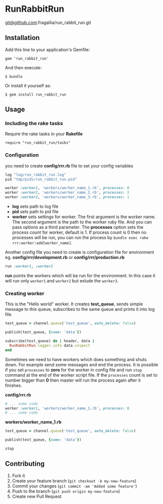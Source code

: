 # RunRabbitRun

git@github.com:fragallia/run_rabbit_run.git

## Installation

Add this line to your application's Gemfile:

    gem 'run_rabbit_run'

And then execute:

    $ bundle

Or install it yourself as:

    $ gem install run_rabbit_run

## Usage


### Including the rake tasks

Require the rake tasks in your **Rakefile**

    require "run_rabbit_run/tasks"

### Configuration

you need to create __config/rrr.rb__ file to set your config variables

```ruby
log "log/run_rabbit_run.log"
pid "tmp/pids/run_rabbit_run.pid"

worker :worker1, 'workers/worker_name_1.rb', processes: 0
worker :worker2, 'workers/worker_name_2.rb', processes: 2
worker :worker3, 'workers/worker_name_3.rb', processes: 1
```

* **log** sets path to log file
* **pid** sets path to pid file
* **worker** sets settings for worker. The first argument is the worker name. The second argument is the path to the worker ruby file. And you can pass options as a third parameter. The **processes** option sets the process count for worker, default is 1. If process count is 0 then no processes will be run, you can run the process by `bundle exec rake rrr:worker:add[worker_name]`.

Another config file you need to create is configuration file for environment eg. **config/rrr/development.rb** or **config/rrr/production.rb**

```ruby
run :worker1, :worker2

```
**run** points the workers which will be run for the environment. In this case it will run only `worker1` and `worker2` but exlude the `worker3`.

### Creating worker

This is the "Hello world" worker. It creates **test_queue**, sends simple message to this queue, subscribes to the same queue and prints it into log file.

```ruby
test_queue = channel.queue('test_queue', auto_delete: false)

publish(test_queue, {some: 'data'})

subscribe(test_queue) do | header, data |
  RunRabbitRun.logger.info data.inspect
end
```

Sometimes we need to have workers which does something and shuts down. For example send some messages and end the process. It is possible if you set `processes` to **zero** for the worker in config file and run `stop` command at the end of the worker script file. If the `processes` count is set to number bigger than **0** then master will run the process again after it finishes. 

__config/rrr.rb__

```ruby
# ... some code
worker :worker1, 'workers/worker_name_1.rb', processes: 0
# ... some code
```
__workers/worker_name_1.rb__

```ruby
test_queue = channel.queue('test_queue', auto_delete: false)

publish(test_queue, {some: 'data'})

stop
```

## Contributing

1. Fork it
2. Create your feature branch (`git checkout -b my-new-feature`)
3. Commit your changes (`git commit -am 'Added some feature'`)
4. Push to the branch (`git push origin my-new-feature`)
5. Create new Pull Request
